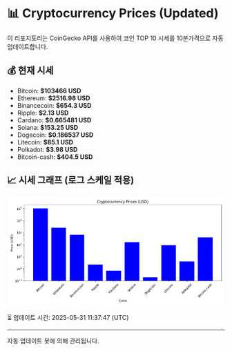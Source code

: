 
# 📊 Cryptocurrency Prices (Updated)

이 리포지토리는 CoinGecko API를 사용하여 코인 TOP 10 시세를 10분가격으로 자동 업데이트합니다.

## 💰 현재 시세
- Bitcoin: **$103466 USD**
- Ethereum: **$2516.98 USD**
- Binancecoin: **$654.3 USD**
- Ripple: **$2.13 USD**
- Cardano: **$0.665481 USD**
- Solana: **$153.25 USD**
- Dogecoin: **$0.186537 USD**
- Litecoin: **$85.1 USD**
- Polkadot: **$3.98 USD**
- Bitcoin-cash: **$404.5 USD**

## 📈 시세 그래프 (로그 스케일 적용)
![Crypto Prices](crypto_prices.png)

⏳ 업데이트 시간: 2025-05-31 11:37:47 (UTC)

---
자동 업데이트 봇에 의해 관리됩니다.
